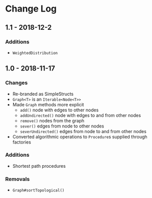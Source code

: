 # Change Log

## 1.1 - 2018-12-2
### Additions
* `WeightedDistribution`

## 1.0 - 2018-11-17
### Changes
* Re-branded as SimpleStructs
* `Graph<T>` is an `Iterable<Node<T>>`
* Made `Graph` methods more explicit
	* `add()` node with edges to other nodes
	* `addUndirected()` node with edges to and from other nodes
	* `remove()` nodes from the graph
	* `sever()` edges from node to other nodes
	* `severUndirected()` edges from node to and from other nodes
* Converted algorithmic operations to `Procedure`s supplied through factories
### Additions
* Shortest path procedures
### Removals
* `Graph#sortTopological()`
